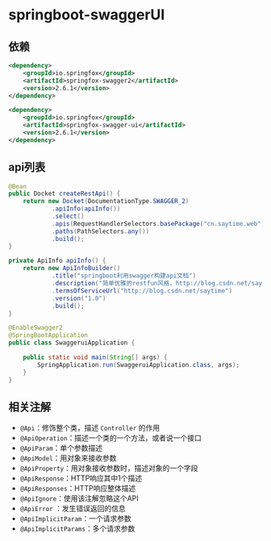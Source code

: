 # springboot-swaggerUI


## 依赖

```xml
<dependency>
	<groupId>io.springfox</groupId>
	<artifactId>springfox-swagger2</artifactId>
	<version>2.6.1</version>
</dependency>

<dependency>
	<groupId>io.springfox</groupId>
	<artifactId>springfox-swagger-ui</artifactId>
	<version>2.6.1</version>
</dependency>
```

## api列表

```java
@Bean
public Docket createRestApi() {
    return new Docket(DocumentationType.SWAGGER_2)
            .apiInfo(apiInfo())
            .select()
            .apis(RequestHandlerSelectors.basePackage("cn.saytime.web"))
            .paths(PathSelectors.any())
            .build();
}

private ApiInfo apiInfo() {
    return new ApiInfoBuilder()
            .title("springboot利用swagger构建api文档")
            .description("简单优雅的restfun风格，http://blog.csdn.net/saytime")
            .termsOfServiceUrl("http://blog.csdn.net/saytime")
            .version("1.0")
            .build();
}

```

```java
@EnableSwagger2
@SpringBootApplication
public class SwaggeruiApplication {

	public static void main(String[] args) {
		SpringApplication.run(SwaggeruiApplication.class, args);
	}
}
```

## 相关注解

- `@Api`：修饰整个类，描述 `Controller` 的作用
- `@ApiOperation`：描述一个类的一个方法，或者说一个接口
- `@ApiParam`：单个参数描述
- `@ApiModel`：用对象来接收参数
- `@ApiProperty`：用对象接收参数时，描述对象的一个字段
- `@ApiResponse`：HTTP响应其中1个描述
- `@ApiResponses`：HTTP响应整体描述
- `@ApiIgnore`：使用该注解忽略这个API
- `@ApiError` ：发生错误返回的信息
- `@ApiImplicitParam`：一个请求参数
- `@ApiImplicitParams`：多个请求参数